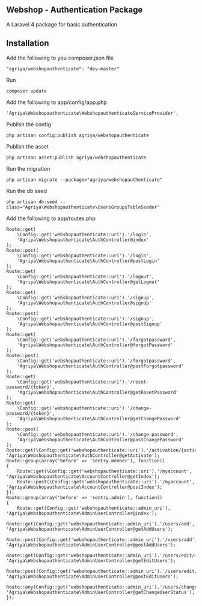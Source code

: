 ## Webshop - Authentication Package
A Laravel 4 package for basic authentication

## Installation

Add the following to you composer.json file

    "agriya/webshopauthenticate": "dev-master"

Run

    composer update

Add the following to app/config/app.php

    'Agriya\Webshopauthenticate\WebshopauthenticateServiceProvider',

Publish the config

    php artisan config:publish agriya/webshopauthenticate

Publish the asset

    php artisan asset:publish agriya/webshopauthenticate

Run the migration

    php artisan migrate --package="agriya/webshopauthenticate"

Run the db seed

    php artisan db:seed --class="Agriya\Webshopauthenticate\UsersGroupsTableSeeder"

Add the following to app/routes.php

	Route::get(
		\Config::get('webshopauthenticate::uri').'/login',
		'Agriya\Webshopauthenticate\AuthController@index'
	);
	Route::post(
		\Config::get('webshopauthenticate::uri').'/login',
		'Agriya\Webshopauthenticate\AuthController@postLogin'
	);
	Route::get(
		\Config::get('webshopauthenticate::uri').'/logout',
		'Agriya\Webshopauthenticate\AuthController@getLogout'
	);
	Route::get(
		\Config::get('webshopauthenticate::uri').'/signup',
		'Agriya\Webshopauthenticate\AuthController@signUp'
	);
	Route::post(
		\Config::get('webshopauthenticate::uri').'/signup',
		'Agriya\Webshopauthenticate\AuthController@postSignup'
	);
	Route::get(
		\Config::get('webshopauthenticate::uri').'/forgotpassword',
		'Agriya\Webshopauthenticate\AuthController@forgotPassword'
	);
	Route::post(
		\Config::get('webshopauthenticate::uri').'/forgotpassword',
		'Agriya\Webshopauthenticate\AuthController@postForgotpassword'
	);
	Route::get(
		\Config::get('webshopauthenticate::uri').'/reset-password/{token}',
		'Agriya\Webshopauthenticate\AuthController@getResetPassword'
	);
	Route::get(
		\Config::get('webshopauthenticate::uri').'/change-password/{token}',
		'Agriya\Webshopauthenticate\AuthController@getChangePassword'
	);
	Route::post(
		\Config::get('webshopauthenticate::uri').'/change-password',
		'Agriya\Webshopauthenticate\AuthController@postChangePassword'
	);
	Route::get(\Config::get('webshopauthenticate::uri').'/activation/{activationCode}', 'Agriya\Webshopauthenticate\AuthController@getActivate');
	Route::group(array('before' => 'sentry.member'), function()
	{
		Route::get(\Config::get('webshopauthenticate::uri').'/myaccount', 'Agriya\Webshopauthenticate\AccountController@getIndex');
		Route::post(\Config::get('webshopauthenticate::uri').'/myaccount', 'Agriya\Webshopauthenticate\AccountController@postIndex');
	});
	Route::group(array('before' => 'sentry.admin'), function()
	{
		Route::get(Config::get('webshopauthenticate::admin_uri'), 'Agriya\Webshopauthenticate\AdminUserController@index');
		Route::get(Config::get('webshopauthenticate::admin_uri').'/users/add', 'Agriya\Webshopauthenticate\AdminUserController@getAddUsers');
		Route::post(Config::get('webshopauthenticate::admin_uri').'/users/add', 'Agriya\Webshopauthenticate\AdminUserController@postAddUsers');
		Route::get(Config::get('webshopauthenticate::admin_uri').'/users/edit/{user_id}', 'Agriya\Webshopauthenticate\AdminUserController@getEditUsers');
		Route::post(Config::get('webshopauthenticate::admin_uri').'/users/edit/{user_id}', 'Agriya\Webshopauthenticate\AdminUserController@postEditUsers');
		Route::any(Config::get('webshopauthenticate::admin_uri').'/users/changestatus', 'Agriya\Webshopauthenticate\AdminUserController@getChangeUserStatus');
	});
	
##